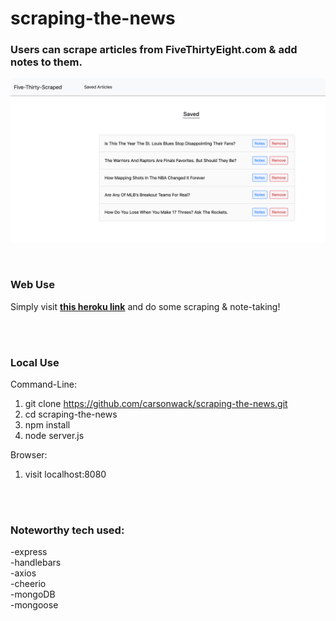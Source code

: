 # scraping-the-news
### Users can scrape articles from FiveThirtyEight.com & add notes to them.
![](coverImage/five-thirty-scraped.png)

<br/>

### Web Use

Simply visit **[this heroku link](https://gentle-brook-76325.herokuapp.com)** and do some scraping & note-taking!

<br/><br/>

### Local Use
Command-Line:
1. git clone https://github.com/carsonwack/scraping-the-news.git
2. cd scraping-the-news
3. npm install
4. node server.js

Browser:
1. visit localhost:8080

<br/><br/>

### Noteworthy tech used:
-express </br>
-handlebars </br>
-axios </br>
-cheerio </br>
-mongoDB </br>
-mongoose </br>
